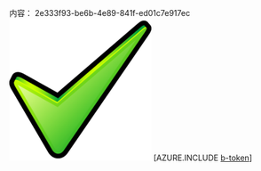 内容： 2e333f93-be6b-4e89-841f-ed01c7e917ec![图像](d6bf2c2a-2ffb-46ab-929b-29cd4185331b.png)
[AZURE.INCLUDE [b-token](bba8c92a-8852-4ed1-a51d-791feed5d616.md)]
